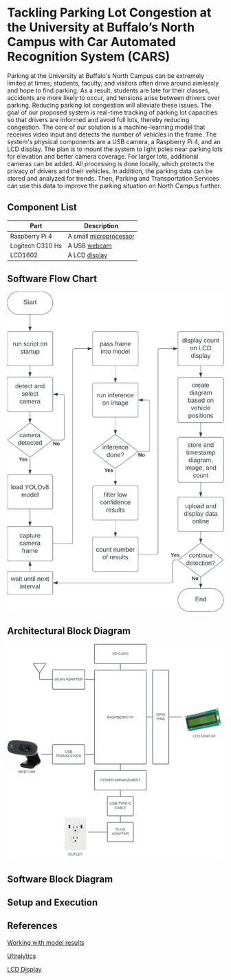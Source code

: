 # Tackling Parking Lot Congestion at the University at Buffalo’s North Campus with Car Automated Recognition System (CARS)

Parking at the University at Buffalo's North Campus can be extremely limited at times; students, faculty, and visitors often drive around aimlessly and hope to find parking. As a result, students are late for their classes, accidents are more likely to occur, and tensions arise between drivers over parking. Reducing parking lot congestion will alleviate these issues. The goal of our proposed system is real-time tracking of parking lot capacities so that drivers are informed and avoid full lots, thereby reducing congestion. The core of our solution is a machine-learning model that receives video input and detects the number of vehicles in the frame. The system's physical components are a USB camera, a Raspberry Pi 4, and an LCD display. The plan is to mount the system to light poles near parking lots for elevation and better camera coverage. For larger lots, additional cameras can be added. All processing is done locally, which protects the privacy of drivers and their vehicles. In addition, the parking data can be stored and analyzed for trends. Then, Parking and Transportation Services can use this data to improve the parking situation on North Campus further.

## Component List
|Part|Description|
|---|---|
|Raspberry Pi 4| A small [microprocessor](https://datasheets.raspberrypi.com/rpi4/raspberry-pi-4-product-brief.pdf?_gl=1*1nov031*_ga*MTkwOTQwNzA3LjE2OTU5NDc0ODY.*_ga_22FD70LWDS*MTY5NTk0NzQ4Ni4xLjAuMTY5NTk0NzQ4Ni4wLjAuMA..)|
|Logitech C310 Hs| A USB [webcam](https://www.logitech.com/assets/46734/5/hd-webcam-c310.pdf)|
|LCD1602| A LCD [display](http://wiki.sunfounder.cc/index.php?title=LCD1602_Module)|

## Software Flow Chart
![flow chart](phase1/CSE321%20Flowsheet%20and%20Architecture%20-%20Page%201%20(1).png)

## Architectural Block Diagram
![block diagram](phase1/CSE321%20Flowsheet%20and%20Architecture%20-%20Page%201%20(2).png)

## Software Block Diagram
## Setup and Execution
## References
[Working with model results](https://github.com/niconielsen32/YOLOv8-Class/blob/main/YOLOv8InferenceClass.py)

[Ultralytics](https://github.com/ultralytics/ultralytics/tree/main)

[LCD Display](https://medium.com/@thedyslexiccoder/how-to-set-up-a-raspberry-pi-4-with-lcd-display-using-i2c-backpack-189a0760ae15)
